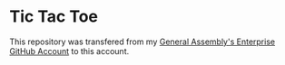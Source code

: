 # Tic Tac Toe


This repository was transfered from my [General Assembly's Enterprise GitHub Account](https://git.generalassemb.ly/francheska-guzman) to this account.